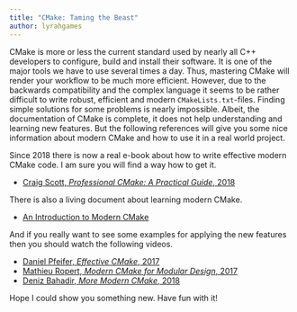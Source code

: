 ```yaml
---
title: "CMake: Taming the Beast"
author: lyrahgames
---
```


CMake is more or less the current standard used by nearly all C++ developers to configure, build and install their software. It is one of the major tools we have to use several times a day. Thus, mastering CMake will render your workflow to be much more efficient. 
However, due to the backwards compatibility and the complex language it seems to be rather difficult to write robust, efficient and modern `CMakeLists.txt`-files. Finding simple solutions for some problems is nearly impossible. Albeit, the documentation of CMake is complete, it does not help understanding and learning new features.
But the following references will give you some nice information about modern CMake and how to use it in a real world project.

Since 2018 there is now a real e-book about how to write effective modern CMake code. I am sure you will find a way how to get it.

- [Craig Scott, *Professional CMake: A Practical Guide*, 2018](https://crascit.com/professional-cmake/)

There is also a living document about learning modern CMake.

- [An Introduction to Modern CMake](https://cliutils.gitlab.io/modern-cmake/)

And if you really want to see some examples for applying the new features then you should watch the following videos.

- [Daniel Pfeifer, *Effective CMake*, 2017](https://www.youtube.com/watch?v=bsXLMQ6WgIk)
- [Mathieu Ropert, *Modern CMake for Modular Design*, 2017](https://www.youtube.com/watch?v=eC9-iRN2b04)
- [Deniz Bahadir, *More Modern CMake*, 2018](https://www.youtube.com/watch?v=y7ndUhdQuU8)

Hope I could show you something new. Have fun with it!